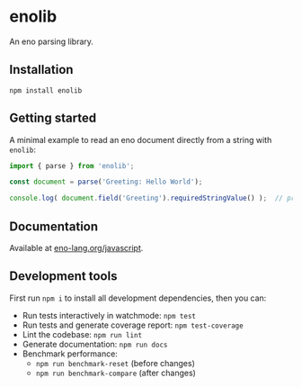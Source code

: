 # enolib

An eno parsing library.

## Installation

```
npm install enolib
```

## Getting started

A minimal example to read an eno document directly from a string with `enolib`:

```js
import { parse } from 'enolib';

const document = parse('Greeting: Hello World');

console.log( document.field('Greeting').requiredStringValue() );  // prints 'Hello World!'
```

## Documentation

Available at [eno-lang.org/javascript](https://eno-lang.org/javascript/).

## Development tools

First run `npm i` to install all development dependencies, then you can:

- Run tests interactively in watchmode: `npm test`
- Run tests and generate coverage report: `npm test-coverage`
- Lint the codebase: `npm run lint`
- Generate documentation: `npm run docs`
- Benchmark performance:
  - `npm run benchmark-reset` (before changes)
  - `npm run benchmark-compare` (after changes)
